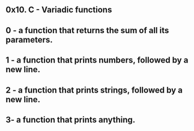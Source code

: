 ## 0x10. C - Variadic functions

## 0 - a function that returns the sum of all its parameters.

## 1 - a function that prints numbers, followed by a new line.

## 2 -  a function that prints strings, followed by a new line.

##  3- a function that prints anything.
